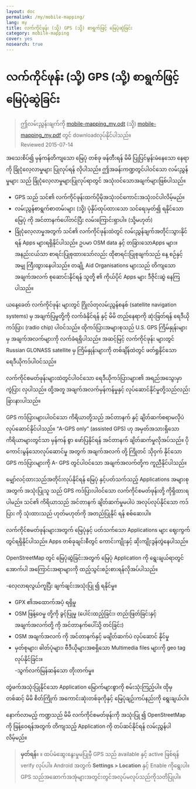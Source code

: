```yaml
---
layout: doc
permalink: /my/mobile-mapping/
lang: my
title: လက်ကိုင်ဖုန်း (သို့) GPS (သို့) စာရွက်ဖြင့် မြေပုံဆွဲခြင်း
category: mobile-mapping
cover: yes
nosearch: true
---
```


လက်ကိုင်ဖုန်း (သို့) GPS (သို့) စာရွက်ဖြင့် မြေပုံဆွဲခြင်း
=============================

> ဤလမ်းညွှန်းချက်ကို [mobile-mapping_my.odt](/files/mobile-mapping_my.odt) (သို့) [mobile-mapping_my.pdf](/files/mobile-mapping_my.pdf) တွင် downloadလုပ်နိုင်ပါသည်။  
> Reviewed 2015-07-14  

အသေးစိပ်၍ မှန်ကန်တိကျသော မြေပုံ တစ်ခု ဖန်တီးရန် မိမိ ပြုပြင်မွန်းမံနေသော နေရာကို ခြုံငုံလေ့လာမှုများ ပြုလုပ်ရန် လိုပါသည်။ ဤအခန်းကဏ္ဍတွင်ပါဝင်သော လမ်းညွှန်မှုများ သည် ခြုံငုံလေ့လာမှုများပြုလုပ်ရာတွင် အသုံးဝင်သောအချက်များဖြစ်ပါသည်။   

- GPS သည် သင်၏ လက်ကိုင်ဖုန်းထက်ပိုမိုအသုံးဝင်ကောင်းအသုံးဝင်ပါလိမ့်မည်။  
- လမ်းညွှန်စာရွက်စာတမ်းများ (သို့) ပုံနှိပ်ထုပ်ထားသော သင်ရေးမှတ်၍ ရနိုင်သော မြေပုံ ကို အင်တာနက်ပေါ်တင်ပြီး လမ်းကြောင်းရှာပါ။ (သို့မဟုတ်)  
- ခြုံငုံလေ့လာမှုအတွက် သင်၏ လက်ကိုင်ဖုန်းထဲတွင် လမ်းညွှန်ချက်အတိုင်းသွားနိုင်ရန် Apps များရရှိနိုင်ပါသည်။ ဥပမာ OSM data နှင့် တခြားသောApps များ။ အနည်းငယ်သာ စာရင်းပြုစုထားသော်လည်း ထိုစာရင်းပြုစုချက်သည် နေ့ စဉ်နှင့် အမျှ ကြီးထွားနေပါသည်။ တချို့ Aid Organisations များသည် တိကျသော အချက်အလက် စုဆောင်းနိုင်ရန် သူတို့ ၏ ကိုယ်ပိုင် Apps များ ဒီဇိုင်းဆွဲ နေကြပါသည်။  

ယနေ့ခေတ် လက်ကိုင်ဖုန်း များတွင် ဂြိုလ်တုလမ်းညွှန်စနစ် (satellite navigation systems)  မှ အချက်ပြမှုတို့ကို လက်ခံနိုင်ရန် နှင့် မိမိ တည်နေရာကို ဆုံးဖြတ်ရန် ရေဒီယိုကဒ်ပြား (radio chip) ပါဝင်သည်။ ထိုကဒ်ပြားအများစုသည် U.S. GPS ကြိမ်နှုန်းများမှ အချက်အလက်များကို လက်ခံရရှိပါသည်။ အဆင့်မြင့် လက်ကိုင်ဖုန်း များတွင် Russian GLONASS satellite မှ ကြိမ်နှုန်းများကို တစ်ချိန်ထဲတွင် ဖတ်ရှုနိုင်သော ရေဒီယိုကဒ်ပါဝင်သည်။  

လက်ကိုင်စမတ်ဖုန်းများထဲတွင်ပါဝင်သော ရေဒီယိုကဒ်ပြားများ၏ အရည်အသွေးမှာကွဲပြား လှပါသည်။ ထို့အတူ အချက်အလက်မှန်ကန်မှုနှင့် လုပ်ဆောင်နိုင်မှုတို့သည်လည်း ခြားနားပါသည်။  

GPS ကဒ်ပြားများပါဝင်သော ကိရိယာတို့သည် အင်တာနက် နှင့် ချိတ်ဆက်စရာမလိုပဲ လုပ်ဆောင်နိုင်ပါသည်။ “A-GPS only” (assisted GPS) ဟု အမှတ်အသားရှိသော ကိရိယာများတွင်သာ မှန်ကန် စွာ ဖော်ပြနိုင်ရန် အင်တာနက် ချိတ်ဆက်မှုလိုအပ်သည်။ ပိုကောင်းမွန်သောလုပ်ဆောင်မှု အတွက် အချက်အလက် တို့ ကြိုတင် သိုဝှက် နိုင်သော GPS ကဒ်ပြားများကို A- GPS တွင်ပါဝင်သော အချက်အလက်တို့က ကူညီနိုင်ပါသည်။  

မျှော်လင့်ထားသည်အတိုင်းလုပ်နိုင်ရန် မြေပုံ နှင့်ပတ်သက်သည့် Applications အများစုအတွက် အသုံးပြုသူ သည် GPS ကဒ်ပြားပါဝင်သော လက်ကိုင်စမတ်ဖုန်းတို့ ကိုရှိထားရပါမည်။ သင်၏ ကိရိယာသည် အင်တာနက် ချိတ်ဆက်မှုမပါပဲ အလုပ်လုပ်နိုင်သော ကဒ်ပြား ကို သုံးထားသည် ဟုတ်မဟုတ်ကို အတည်ပြုနိုင် ရန် စစ်ဆေးပါ။  

လက်ကိုင်စမတ်ဖုန်းများအတွက် မြေပုံနှင့် ပတ်သက်သော Applications များ ဈေးကွက်တွင်ရရှိနိုင်ပါသည်။ Apps တစ်ခုချင်းစီတွင် ကောင်းကျိုးနှင့် ဆိုးကျိုးဒွန်တွဲနေပါသည်။  

OpenStreetMap တွင် မြေပုံဆွဲခြင်းအတွက် မြေပုံ Application ကို ရွေးချယ်ရာတွင် အောက်ပါ အကြောင်းအရာများကို ထည့်သွင်းစဉ်းစားရန်လိုအပ်ပါသည်။  

-လေ့လာရလွယ်ကူပြီး ချက်ချင်းအသုံးပြု ၍ ရနိုင်မှု။  
- GPX ၏အထောက်အပံ့ ရရှိမှု   
- OSM ဖြန့်ဝေမှု တို့ကို ခွင့်ပြုမှု (ပေါင်းထည့်ခြင်း၊ တည်းဖြတ်ခြင်းနှင့် အချက်အလက်တို့ ကို အင်တာနက်ပေါ်သို့ တင်ခြင်း)  
- OSM အချက်အလက် ကို အင်တာနက်နှင့် မချိတ်ဆက်ပဲ လုပ်ဆောင် နိုင်မှု  
- မှတ်စုများ၊ ဓါတ်ပုံများ၊ ဗီဒီယိုများအစရှိသော Multimedia files များကို geo tag လုပ်နိုင်ခြင်း။  
-သွက်လက်မြန်ဆန်သော တိုးတက်မှု။  

တွဲဖက်အသုံးပြုနိုင်သော Application မြောက်များစွာကို စမ်းသုံးကြည့်ပါ။ ထိုမှတစ်ဆင့် မိမိ စိတ်ကြိုက် အကောင်းဆုံးတစ်ခုကိုနှင့် မြေပုံချဉ်းကပ်နည်းကို ရွေးချယ်ပါ။

<!-- Commenting for now since tables doesn't look very nice!

စမတ်ဖုန်းနှင့် PDS များအတွက် အသုံးပြုရန်သင့်တော်သော Applications များ
-----------------------------------------------------

| Application | Usage | Android | Blackberry | iOS | Windows |
| ---------------- | :----: | :------: | :--------: | :-----: | :-----: |
| Geopaparazzi | m | O | | | |
| GPS Essentials | m | O | | | |
| MapZen | m:p | O | | O | |
| Open GPS Tracker | m | O | | | |
| OruxMaps | m | O | | | |
| OSMAnd | m:n:p | O | O | D | |
| OSMTracker | m | O | | | O |
| Vespucci | m:f | O | | | |

O - supported, D - under development, m - mapping, n - navigation, p - POI editor, f - full editor

 -->

နောက်လာမည့် ကဏ္ဍသည် မိမိ လက်ကိုင်စမတ်ဖုန်းကို အသုံးပြု ၍ OpenStreetMap ကို ဖြန့်ဝေရန်အတွက် တိကျသည့် Application ကို တပ်ဆင်နိုင်ရန် လမ်းညွှန်ပါလိမ့်မည်။

> **မှတ်ရန်**။  ။ ထပ်မံဆွေးနွေးမှုမပြုမှီ GPS သည် available နှင့် active ဖြစ်ရန် verify လုပ်ပါ။ Android အတွက် **Settings \> Location** နှင့် Enable ကိုရွေးပါ။  
> GPS သည်အဆောက်အအုံများအတွင်းတွင်အလုပ်မလုပ်သည်ကိုသတိပြုပါ။
